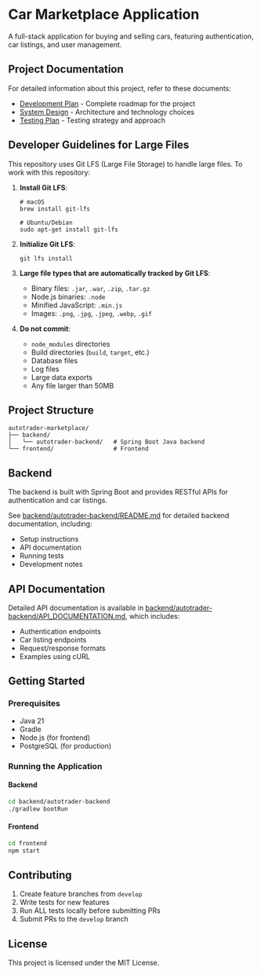 # Car Marketplace Application

A full-stack application for buying and selling cars, featuring authentication, car listings, and user management.

## Project Documentation

For detailed information about this project, refer to these documents:

- [Development Plan](DEVELOPMENT_PLAN.md) - Complete roadmap for the project
- [System Design](docs/system_design.md) - Architecture and technology choices
- [Testing Plan](docs/testing_plan.md) - Testing strategy and approach

## Developer Guidelines for Large Files

This repository uses Git LFS (Large File Storage) to handle large files. To work with this repository:

1. **Install Git LFS**:
   ```
   # macOS
   brew install git-lfs

   # Ubuntu/Debian
   sudo apt-get install git-lfs
   ```

2. **Initialize Git LFS**:
   ```
   git lfs install
   ```

3. **Large file types that are automatically tracked by Git LFS**:
   - Binary files: `.jar`, `.war`, `.zip`, `.tar.gz`
   - Node.js binaries: `.node`
   - Minified JavaScript: `.min.js`
   - Images: `.png`, `.jpg`, `.jpeg`, `.webp`, `.gif`

4. **Do not commit**:
   - `node_modules` directories
   - Build directories (`build`, `target`, etc.)
   - Database files
   - Log files
   - Large data exports
   - Any file larger than 50MB

## Project Structure

```
autotrader-marketplace/
├── backend/
│   └── autotrader-backend/   # Spring Boot Java backend
└── frontend/                 # Frontend 
```

## Backend

The backend is built with Spring Boot and provides RESTful APIs for authentication and car listings.

See [backend/autotrader-backend/README.md](backend/autotrader-backend/README.md) for detailed backend documentation, including:

- Setup instructions
- API documentation
- Running tests
- Development notes

## API Documentation

Detailed API documentation is available in [backend/autotrader-backend/API_DOCUMENTATION.md](backend/autotrader-backend/API_DOCUMENTATION.md), which includes:

- Authentication endpoints
- Car listing endpoints
- Request/response formats
- Examples using cURL

## Getting Started

### Prerequisites

- Java 21
- Gradle
- Node.js (for frontend)
- PostgreSQL (for production)

### Running the Application

#### Backend

```bash
cd backend/autotrader-backend
./gradlew bootRun
```

#### Frontend

```bash
cd frontend
npm start
```

## Contributing

1. Create feature branches from `develop`
2. Write tests for new features
3. Run ALL tests locally before submitting PRs
4. Submit PRs to the `develop` branch

## License

This project is licensed under the MIT License.
